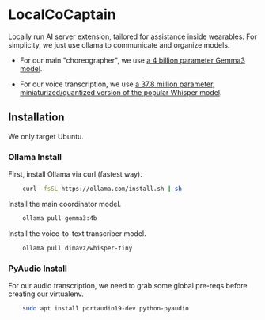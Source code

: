 # LocalCoCaptain

Locally run AI server extension, tailored for assistance inside wearables.
For simplicity, we just use ollama to communicate and organize models.

- For our main "choreographer", we use [a 4 billion parameter Gemma3 model](https://ollama.com/library/gemma3:4b).

- For our voice transcription, we use [a 37.8 million parameter, miniaturized/quantized version of the popular Whisper model](https://ollama.com/dimavz/whisper-tiny/tags).


## Installation

We only target Ubuntu.

### Ollama Install

First, install Ollama via curl (fastest way).

```bash
    curl -fsSL https://ollama.com/install.sh | sh
```

Install the main coordinator model.
```bash
    ollama pull gemma3:4b
```

Install the voice-to-text transcriber model.
```bash
    ollama pull dimavz/whisper-tiny
```

### PyAudio Install

For our audio transcription, we need to grab some global pre-reqs before creating our virtualenv.

```bash
    sudo apt install portaudio19-dev python-pyaudio
```
